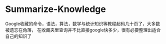 # Summarize-Knowledge
Google收藏的命令，语法，算法，数学与统计知识等教程起码几十页了，大多数被遗忘在角落，
在收藏夹里查询并不比直接google快多少，很有必要整理出适合自己的知识了

